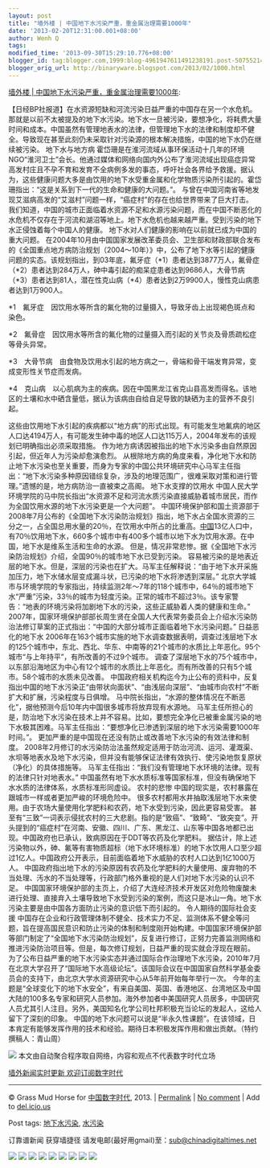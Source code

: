 ```yaml
---
layout: post
title: "墙外楼 | 中国地下水污染严重，重金属治理需要1000年"
date: '2013-02-20T12:31:00.001+08:00'
author: Wenh Q
tags:
modified_time: '2013-09-30T15:29:10.776+08:00'
blogger_id: tag:blogger.com,1999:blog-4961947611491238191.post-5075521473501085233
blogger_orig_url: http://binaryware.blogspot.com/2013/02/1000.html
---
```

[墙外楼 |
中国地下水污染严重，重金属治理需要1000年](http://feedproxy.google.com/~r/chinagfwblog/~3/QKGGfjb9yTE/):


【日经BP社报道】在水资源短缺和河流污染日益严重的中国存在另一个水危机。那就是以前不太被提及的地下水污染。地下水一旦被污染，要想净化，将耗费大量时间和成本。中国虽然有管理地表水的法律，但管理地下水的法律和制度却不健全。导致现在甚至此刻仍未采取针对污染源的根本解决措施，中国的地下水仍在继续被污染。
地下水与地方病
霍岱珊是在淮河流域从事环保活动十几年的环境NGO“淮河卫士”会长。他通过媒体和网络向国内外公布了淮河流域出现癌症异常高发村庄且不孕不育和发育不全病例多发的事态，呼吁社会各界给予救援。据认为，这些健康问题大多是由饮用的地下水受重金属和化学物质污染所引起的。霍岱珊指出：“这是关系到下一代的生命和健康的大问题。”。
与曾在中国河南省等地发现艾滋病高发的“艾滋村”问题一样，“癌症村”的存在也给世界带来了巨大打击。
我们知道，中国的城市正面临着水资源不足和水源污染问题，而在中国不断恶化的水危机不仅存在于河流和湖沼等地上。地下水危机也越来越严重。受到污染的地下水正侵蚀着每个中国人的健康。
地下水对人们健康的影响在以前就已成为中国的重大问题。
在2004年10月由中国国家发展改革委员会、卫生部和财政部联合发布的《全国重点地方病防治规划（2004～10年）》中，公布了地下水等引起的健康问题的实态。该规划指出，到03年底，氟牙症（*1）患者达到3877万人，氟骨症（*2）患者达到284万人，砷中毒引起的痴呆症患者达到9686人，大骨节病（*3）患者达到81人，潜在性克山病（*4）患者达到2万9900人，慢性克山病患者达到1万900人。

*1　氟牙症　因饮用水等所含的氟化物的过量摄入，导致牙齿上出现褐色斑点和染色。

*2　氟骨症　因饮用水等所含的氟化物的过量摄入而引起的关节炎及骨质疏松症等骨头异常。

*3　大骨节病　由食物及饮用水引起的地方病之一，骨端和骨干端发育异常，变成变形性关节症而发病。

*4　克山病　以心肌病为主的疾病。因在中国黑龙江省克山县高发而得名。该地区的土壤和水中硒含量低，据认为该病由自给自足导致的缺硒为主的营养不良引起。

这些由饮用地下水引起的疾病都以“地方病”的形式出现。有可能发生地氟病的地区人口达4194万人，有可能发生砷中毒的地区人口达115万人，2004年发布的该规划已明确指出必须采取措施。
作为地方病诱因被指出的地下水污染多由自然原因引起，但近年人为污染却愈演愈烈。
从根除地方病的角度来看，净化地下水和防止地下水污染也至关重要，而身为专家的中国公共环境研究中心马军主任指出：“地下水污染多种原因错综复杂，涉及的地理范围广，很难采取对策和进行管理。”遗憾的是，地方病防治一直被束之高阁。
地下水支撑的饮用水
中国人民大学环境学院的马中院长指出“水资源不足和河流水质污染直接威胁着城市居民，而作为全国饮用水源的地下水污染更是一个大问题”。
中国环境保护部和国土资源部于2008年7月公布的《全国地下水污染防治规划》指出，地下水占全国水资源的三分之一，占全国总用水量的20％，在饮用水中所占的比重高。[中国](https://meilizhongguo.biz/chinese/tag/%e4%b8%ad%e5%9b%bd/?category=18271 "标签 中国 下的日志")13亿人口中，有70％饮用地下水，660多个城市中有400多个城市以地下水为饮用水源。在中国，地下水是维系生活和生命的水源。
但是，情况非常悲惨。据《全国地下水污染防治规划》介绍，全国90％的城市地下水已受到污染。
容易被污染的是地表近层的地下水。但是，深层的污染也在扩大。马军主任解释说：“由于地下水开采施加压力，地下水储水层变成漏斗状，已污染的地下水将渗透到深层。”
北京大学城市与环境学院的专家指出，持续监测2年～7年的118个城市中，64％的城市地下水“严重”污染，33％的城市为轻度污染。正常的城市不超过3％。该专家警告：“地表的环境污染将加剧地下水的污染，这些正威胁着人类的健康和生命。”
2007年，国家环境保护部部长周生贤在全国人大代表常务委员会上介绍水污染防治法修订草案的正式指出：“中国的大部分城市正面临着地下水污染问题。”
日益恶化的地下水
2006年在163个城市实施的地下水调查数据表明，调查过浅层地下水的125个城市中，东北、西北、华东、中南等的21个城市的水质比上年恶化。95个城市“与上年持平”，有所改善的不过9个城市。
调查了深层地下水的75个城市中，以东部沿海地区为中心有12个城市的水质比上年恶化。而有所改善的只有5个城市。58个城市的水质未见改善。
中国政府相关机构迄今为止公布的资料中，反复指出中国的地下水污染正“由带状向面状”、“由浅层向深层”、“由城市向农村”不断扩大和扩展，污染程度与日俱增。
马中院长指出，“水源的整体情况在不断恶化”，据他预测今后10年内中国很多城市将放弃现有水源地。
马军主任所担心的是，防治地下水污染在技术上并不容易。比如，要想完全净化已被重金属污染的地下水极其困难。马军主任指出：“要想净化已渗透到深层的地下水污染需要1000年时间。”。
更加严重的是中国现在还没有防止或改善地下水污染的有效法律和制度。
2008年2月修订的水污染防治法虽然规定适用于防治河流、运河、灌溉渠、水坝等地表水及地下水污染，但并没有能够保证法律有效执行、使污染地恢复原状（净化）的具体措施等。
马军主任指出：“我们没有管理地下水环境的法律。现有的法律只针对地表水。”
中国虽然有地下水水质标准等国家标准，但没有确保地下水水质的法律体系，水质标准形同虚设。
农村的悲惨
中国的现实是，农村暴露在跟城市一样或者更加严峻的环境危险中。
很多农村都用水井抽取浅层地下水来使用。由于农场大量使用化学肥料和农药，地下水受到污染，因此更容易受害。
甚至有“三致”一词表示侵扰农村的三大悲剧。指的是“致癌”、“致畸”、“致突变”。开头提到的“癌症村”在河南、安徽、四川、广东、黑龙江、山东等中国各地都已出现。中国政府也已承认，致病原因在于DDT等农药及化学肥料。
据估计，除上述污染物以外，砷、氟等有害物质超标（地下水环境标准）的地下水饮用人口至少超过1亿人。中国政府公开表示，目前面临着地下水威胁的农村人口达到1亿1000万人。
中国政府指出地下水的污染原因有农药及化学肥料的大量使用、废弃物的不当处理、汚水的不当处理等，行政部门格外重视的是人们对地下水污染的认识不足。
中国国家环境保护部的主页上，介绍了大连经济技术开发区对危险物废酸未进行处理、直接弃入土壤导致地下水受到污染的案例，而这只是冰山一角。地下水污染主要是由中国各方面防止污染的意识低下而引起的。
令人期待的国际社会支援
中国存在企业和行政管理体制不健全、技术实力不足、监测体系不健全等问题，旨在提高国民意识和防止污染的体制和制度刚开始构建。中国国家环境保护部等部门制定了“全国地下水污染防治规划”，反复进行修订，正努力完善监测网络和推进污染防治项目等。但是，每次修订规划，日益严重的现实就会浮现在眼前。
为了公布日益严重的地下水污染实态并通过国际合作治理地下水污染，2010年7月在北京大学召开了“国际地下水高级论坛”。该国际会议在中国国家自然科学基金委员会的支持下，由北京大学水资源研究中心从5年前开始每年举行一次。
今年的主题是“全球变化下的地下水安全”，有来自美国、英国、香港地区、台湾地区及中国大陆的100多名专家和研究人员参加。海外参加者中美国研究人员居多，中国研究人员尤其引人注目。另外，美国知名化学公司杜邦积极充当论坛的发起人，这给人留下了深刻的印象。
中国的地下水问题可以说是“半永久性课题”。在该领域，日本肯定有能够发挥作用的技术和经验。期待日本积极发挥作用和做出贡献。（特约撰稿人：青山周）

![](http://feeds.feedburner.com/~r/letscorp/aDmw/~4/RQ8pCnDu3QY)
本文由自动聚合程序取自网络，内容和观点不代表数字时代立场

[墙外新闻实时更新 欢迎订阅数字时代](http://eepurl.com/mstlf)









* * * * *

© Grass Mud Horse for [中国数字时代](https://meilizhongguo.biz/chinese),
2013. |
[Permalink](https://meilizhongguo.biz/chinese/2013/02/%e5%a2%99%e5%a4%96%e6%a5%bc-%e4%b8%ad%e5%9b%bd%e5%9c%b0%e4%b8%8b%e6%b0%b4%e6%b1%a1%e6%9f%93%e4%b8%a5%e9%87%8d%ef%bc%8c%e9%87%8d%e9%87%91%e5%b1%9e%e6%b2%bb%e7%90%86%e9%9c%80%e8%a6%811000%e5%b9%b4/)
|
[No
comment](https://meilizhongguo.biz/chinese/2013/02/%e5%a2%99%e5%a4%96%e6%a5%bc-%e4%b8%ad%e5%9b%bd%e5%9c%b0%e4%b8%8b%e6%b0%b4%e6%b1%a1%e6%9f%93%e4%b8%a5%e9%87%8d%ef%bc%8c%e9%87%8d%e9%87%91%e5%b1%9e%e6%b2%bb%e7%90%86%e9%9c%80%e8%a6%811000%e5%b9%b4/#comments)
|
Add to
[del.icio.us](http://del.icio.us/post?url=https://meilizhongguo.biz/chinese/2013/02/%e5%a2%99%e5%a4%96%e6%a5%bc-%e4%b8%ad%e5%9b%bd%e5%9c%b0%e4%b8%8b%e6%b0%b4%e6%b1%a1%e6%9f%93%e4%b8%a5%e9%87%8d%ef%bc%8c%e9%87%8d%e9%87%91%e5%b1%9e%e6%b2%bb%e7%90%86%e9%9c%80%e8%a6%811000%e5%b9%b4/&title=%E5%A2%99%E5%A4%96%E6%A5%BC%20%7C%20%E4%B8%AD%E5%9B%BD%E5%9C%B0%E4%B8%8B%E6%B0%B4%E6%B1%A1%E6%9F%93%E4%B8%A5%E9%87%8D%EF%BC%8C%E9%87%8D%E9%87%91%E5%B1%9E%E6%B2%BB%E7%90%86%E9%9C%80%E8%A6%811000%E5%B9%B4)


Post tags:
[地下水污染](https://meilizhongguo.biz/chinese/tag/%e5%9c%b0%e4%b8%8b%e6%b0%b4%e6%b1%a1%e6%9f%93/?category=18271),
[水污染](https://meilizhongguo.biz/chinese/tag/%e6%b0%b4%e6%b1%a1%e6%9f%93/?category=18271)

订靠谱新闻 获穿墙捷径
请发电邮(最好用gmail)至：sub@chinadigitaltimes.net



[![](http://feeds.feedburner.com/~ff/chinagfwblog?d=yIl2AUoC8zA)](http://feeds.feedburner.com/~ff/chinagfwblog?a=QKGGfjb9yTE:iN7gUKjPcO8:yIl2AUoC8zA)
[![](http://feeds.feedburner.com/~ff/chinagfwblog?i=QKGGfjb9yTE:iN7gUKjPcO8:-BTjWOF_DHI)](http://feeds.feedburner.com/~ff/chinagfwblog?a=QKGGfjb9yTE:iN7gUKjPcO8:-BTjWOF_DHI)
[![](http://feeds.feedburner.com/~ff/chinagfwblog?i=QKGGfjb9yTE:iN7gUKjPcO8:F7zBnMyn0Lo)](http://feeds.feedburner.com/~ff/chinagfwblog?a=QKGGfjb9yTE:iN7gUKjPcO8:F7zBnMyn0Lo)
[![](http://feeds.feedburner.com/~ff/chinagfwblog?i=QKGGfjb9yTE:iN7gUKjPcO8:V_sGLiPBpWU)](http://feeds.feedburner.com/~ff/chinagfwblog?a=QKGGfjb9yTE:iN7gUKjPcO8:V_sGLiPBpWU)
[![](http://feeds.feedburner.com/~ff/chinagfwblog?d=qj6IDK7rITs)](http://feeds.feedburner.com/~ff/chinagfwblog?a=QKGGfjb9yTE:iN7gUKjPcO8:qj6IDK7rITs)
[![](http://feeds.feedburner.com/~ff/chinagfwblog?d=l6gmwiTKsz0)](http://feeds.feedburner.com/~ff/chinagfwblog?a=QKGGfjb9yTE:iN7gUKjPcO8:l6gmwiTKsz0)
[![](http://feeds.feedburner.com/~ff/chinagfwblog?i=QKGGfjb9yTE:iN7gUKjPcO8:gIN9vFwOqvQ)](http://feeds.feedburner.com/~ff/chinagfwblog?a=QKGGfjb9yTE:iN7gUKjPcO8:gIN9vFwOqvQ)
[![](http://feeds.feedburner.com/~ff/chinagfwblog?d=TzevzKxY174)](http://feeds.feedburner.com/~ff/chinagfwblog?a=QKGGfjb9yTE:iN7gUKjPcO8:TzevzKxY174)
![](http://feeds.feedburner.com/~r/chinagfwblog/~4/QKGGfjb9yTE)
